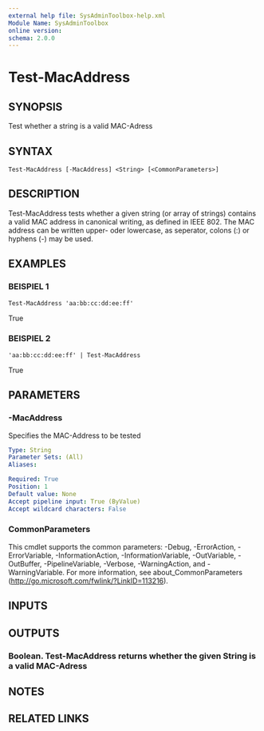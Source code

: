 ```yaml
---
external help file: SysAdminToolbox-help.xml
Module Name: SysAdminToolbox
online version:
schema: 2.0.0
---
```


# Test-MacAddress

## SYNOPSIS
Test whether a string is a valid MAC-Adress

## SYNTAX

```
Test-MacAddress [-MacAddress] <String> [<CommonParameters>]
```

## DESCRIPTION
Test-MacAddress tests whether a given string (or array of strings) contains a valid MAC address in canonical writing,
as defined in IEEE 802.
The MAC address can be written upper- oder lowercase, as seperator, colons (:) or hyphens (-)
may be used.

## EXAMPLES

### BEISPIEL 1
```
Test-MacAddress 'aa:bb:cc:dd:ee:ff'
```

True

### BEISPIEL 2
```
'aa:bb:cc:dd:ee:ff' | Test-MacAddress
```

True

## PARAMETERS

### -MacAddress
Specifies the MAC-Address to be tested

```yaml
Type: String
Parameter Sets: (All)
Aliases:

Required: True
Position: 1
Default value: None
Accept pipeline input: True (ByValue)
Accept wildcard characters: False
```

### CommonParameters
This cmdlet supports the common parameters: -Debug, -ErrorAction, -ErrorVariable, -InformationAction, -InformationVariable, -OutVariable, -OutBuffer, -PipelineVariable, -Verbose, -WarningAction, and -WarningVariable. For more information, see about_CommonParameters (http://go.microsoft.com/fwlink/?LinkID=113216).

## INPUTS

## OUTPUTS

### Boolean. Test-MacAddress returns whether the given String is a valid MAC-Adress
## NOTES

## RELATED LINKS

